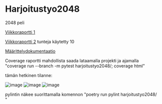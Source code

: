 # Harjoitustyo2048

2048 peli


[Viikkoraportti 1](https://github.com/Tiiawss/Harjoitustyo2048/blob/main/Dokumentaatio/Viikkorapotti%201.pdf)

[Viikkoraportti 2](https://github.com/Tiiawss/Harjoitustyo2048/blob/main/Dokumentaatio/Viikkoraportti%202.pdf) tunteja käytetty 10

[Määrittelydokumentaatio](https://github.com/Tiiawss/Harjoitustyo2048/blob/main/Dokumentaatio/M%C3%A4%C3%A4rittelydokumentaatio.pdf)


Coverage raportti mahdollista saada lataamalla projekti ja ajamalla "coverage run --branch -m pytest harjoitustyo2048/; coverage html"

tämän hetkinen tilanne:

![image](https://github.com/user-attachments/assets/ae92d85f-7afd-4dfb-ae5a-daf5fdf44056)
![image](https://github.com/user-attachments/assets/fea4c38b-6af7-4ac5-867b-026cec93b12f)
![image](https://github.com/user-attachments/assets/53e24071-4e05-43aa-8f16-9765945497ac)




pylintin näkee suorittamalla komennon "poetry run pylint harjoitustyo2048/
"

